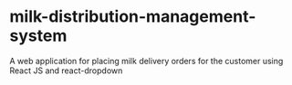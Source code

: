 # milk-distribution-management-system
A web application for placing milk delivery orders for the customer using React JS and react-dropdown
